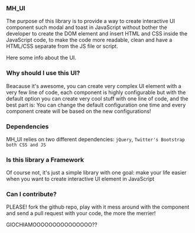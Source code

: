<h3>MH_UI</h3>
<p>The purpose of this library is to provide a way to create interactive UI component such modal and toast in JavaScript
without bother the developer to create the DOM element and insert HTML and CSS inside the JavaScript code, to make
the code more readable, clean and have a HTML/CSS separate from the JS file or script.
</p>
<p>Here some info about the UI.</p>
<h3>Why should I use this UI?</h3>
<p>Beacause it's awesome, you can create very complex UI element with a very few line of code, each component is highly configurable but
with the default option you can create very cool stuff with one line of code, and the best part is: You can change the default configuration
one time and every component create will be based on the new configurations!</p>

<h3>Dependencies</h3>
<p>MH_UI relies on two different dependencies: <code>jQuery</code>, <code>Twitter's Bootstrap both CSS and JS</code><br />
</p>
<h3>Is this library a Framework</h3>
<p>Of course not, it's just a simple library with one goal: make your life easier when you want to create interactive UI element in JavaScript<br />
</p>
<h3>Can I contribute?</h3>
<p>PLEASE! fork the github repo, play with it mess around with the component and send a pull request with your code, the more the merrier!</p>


GIOCHIAMOOOOOOOOOOOOOOO??